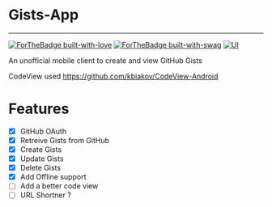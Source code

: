 # Gists-App

---
[![ForTheBadge built-with-love](http://ForTheBadge.com/images/badges/built-with-love.svg)](https://GitHub.com/rithikjain/)
[![ForTheBadge built-with-swag](http://ForTheBadge.com/images/badges/built-with-swag.svg)](https://GitHub.com/rithikjain/)
[![UI ](https://img.shields.io/badge/Backend-Link%20to%20DOCS-orange?style=flat-square&logo=appveyor)](https://documenter.getpostman.com/view/10198604/SzYXWzH8?version=latest)

An unofficial mobile client to create and view GitHub Gists

CodeView used https://github.com/kbiakov/CodeView-Android

# Features
- [x] GitHub OAuth
- [x] Retreive Gists from GitHub
- [x] Create Gists
- [x] Update Gists
- [x] Delete Gists
- [X] Add Offline support
- [ ] Add a better code view
- [ ] URL Shortner ?
